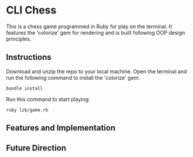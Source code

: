 # CLI Chess

This is a chess game programmed in Ruby for play on the terminal. It features the 'colorize' gem for rendering and is built following OOP design principles.

## Instructions
Download and unzip the repo to your local machine. Open the terminal and run the following command to install the 'colorize' gem:
```
bundle install
```
Run this command to start playing:
```
ruby lib/game.rb
```
## Features and Implementation


## Future Direction
